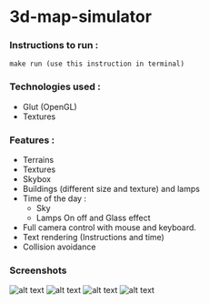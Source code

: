 # 3d-map-simulator

### Instructions to run :

```shell
make run (use this instruction in terminal)
```

### Technologies used :

* Glut (OpenGL)
* Textures

### Features :

* Terrains
* Textures
* Skybox
* Buildings (different size and texture) and lamps
* Time of the day :
  * Sky
  * Lamps On off and Glass effect
* Full camera control with mouse and keyboard.
* Text rendering (Instructions and time)
* Collision avoidance

### Screenshots

![alt text](Screenshots/img1.png)
![alt text](Screenshots/img2.png)
![alt text](Screenshots/img3.png)
![alt text](Screenshots/img4.png)
